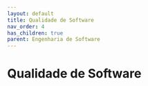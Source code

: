```yaml
---
layout: default
title: Qualidade de Software
nav_order: 4
has_children: true
parent: Engenharia de Software
---
```


# Qualidade de Software